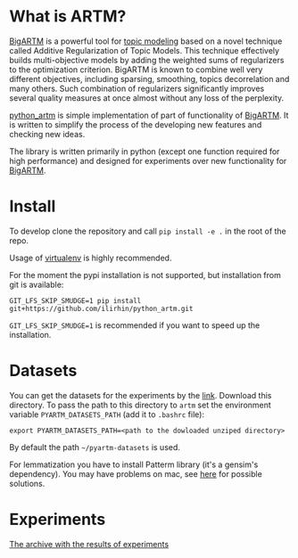 # What is ARTM?

[BigARTM](https://github.com/bigartm/bigartm) is a powerful tool for [topic modeling](https://en.wikipedia.org/wiki/Topic_model) based on a novel technique called Additive Regularization of Topic Models. This technique effectively builds multi-objective models by adding the weighted sums of regularizers to the optimization criterion. BigARTM is known to combine well very different objectives, including sparsing, smoothing, topics decorrelation and many others. Such combination of regularizers significantly improves several quality measures at once almost without any loss of the perplexity.

[python_artm](https://github.com/ilirhin/python_artm) is simple implementation of part of functionality of [BigARTM](https://github.com/bigartm/bigartm). It is written to simplify the process of the developing new features and checking new ideas.

The library is written primarily in python (except one function required for high performance) and designed for experiments over new functionality for [BigARTM](https://github.com/bigartm/bigartm).

# Install 
To develop clone the repository and call `pip install -e .` in the root of the repo. 

Usage of [virtualenv](https://virtualenv.pypa.io/en/stable/userguide/#usage) is highly recommended.

For the moment the pypi installation is not supported, but installation from git is available:
```
GIT_LFS_SKIP_SMUDGE=1 pip install git+https://github.com/ilirhin/python_artm.git
```

`GIT_LFS_SKIP_SMUDGE=1` is recommended if you want to speed up the installation.

# Datasets
You can get the datasets for the experiments by the [link](https://yadi.sk/d/BWPx6v-iYb_xuw). Download this directory. To pass the path to this directory to `artm` set the environment variable `PYARTM_DATASETS_PATH` (add it to `.bashrc` file):
```
export PYARTM_DATASETS_PATH=<path to the dowloaded unziped directory>
``` 
By default the path `~/pyartm-datasets` is used.

For lemmatization you have to install Patterm library (it's a gensim's dependency). You may have problems on mac, see [here](https://bit.ly/2RMEC0W) for possible solutions. 

# Experiments

[The archive with the results of experiments](https://yadi.sk/d/yJqS9DDEvEJdaA)
